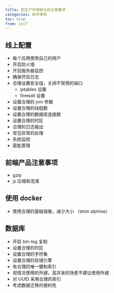 ```yaml
---
title: 和生产环境相关的注意事项
categories: 技术架构
toc: true
from: self
---
```


## 线上配置

- 每个应用使用自己的用户
- 开启防火墙
- 开启服务器监控
- 确保开启日志
- 合理设置安全组，关闭不常用的端口
  - iptables 设置
  - firewall 设置
- 设置合理的 jvm 参数
- 设置合理的线程数
- 设置合理的数据库连接数
- 设置合理的时区
- 合理的日志输出
- 常见异常的处理
- 系统监控
- 密匙管理

## 前端产品注意事项

- gzip
- js 压缩和混淆
  
## 使用 docker 

- 使用合理的基础镜像，减少大小 （shim alphine）

## 数据库

- 开启 bin-log 复制
- 设置合理的时区
- 设置合理的字符集
- 设置合理的存储引擎
- 有合理的唯一健和索引
- 视情况使用的外键，高并发的场景不建议使用外键
- 对 UUID 采用合理的索引
- 考虑数据迁移的便利性